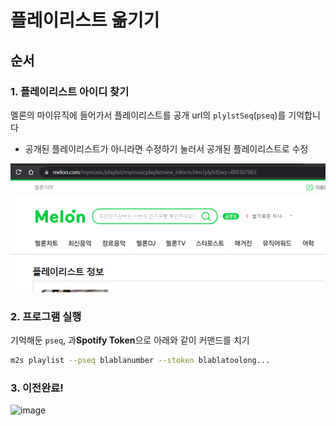 # 플레이리스트 옮기기

## 순서

### 1. 플레이리스트 아이디 찾기

멜론의 마이뮤직에 들어가서 플레이리스트를 공개 url의 `plylstSeq`(`pseq`)를 기억합니다
- 공개된 플레이리스트가 아니라면 수정하기 눌러서 공개된 플레이리스트로 수정

<p align="center">
<img src="../assets/screenshot/pseq.png" />
</p>

### 2. 프로그램 실행

기억해둔 `pseq`, 과**Spotify Token**으로 아래와 같이 커맨드를 치기
```zsh
m2s playlist --pseq blablanumber --stoken blablatoolong...
```

### 3. 이전완료!

![image](https://user-images.githubusercontent.com/27716524/123384140-009a7080-d5cf-11eb-8e40-e7abbb3e64a1.png)
